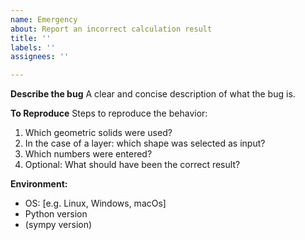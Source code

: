 ```yaml
---
name: Emergency
about: Report an incorrect calculation result
title: ''
labels: ''
assignees: ''

---
```


**Describe the bug**
A clear and concise description of what the bug is.

**To Reproduce**
Steps to reproduce the behavior:
1. Which geometric solids were used?
2. In the case of a layer: which shape was selected as input?
3. Which numbers were entered?
4. Optional: What should have been the correct result?

**Environment:**
 - OS: [e.g. Linux, Windows, macOs]
 - Python version
 - (sympy version)
